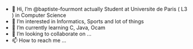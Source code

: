 - 👋 Hi, I’m @baptiste-fourmont actually Student at Universite de Paris ( L3 ) in Computer Science
- 👀 I’m interested in Informatics, Sports and lot of things
- 🌱 I’m currently learning C, Java, Ocam
- 💞️ I’m looking to collaborate on ...
- 📫 How to reach me ...

<!---
baptiste-fourmont/baptiste-fourmont is a ✨ special ✨ repository because its `README.md` (this file) appears on your GitHub profile.
You can click the Preview link to take a look at your changes.
--->
